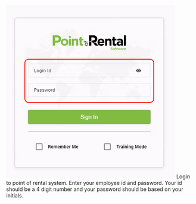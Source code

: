 ![ns0](./static/pictures/NS0.png)
Login to point of rental system. Enter your employee id and password. Your id should be a 4 digit number and your password should be based on your initials.

